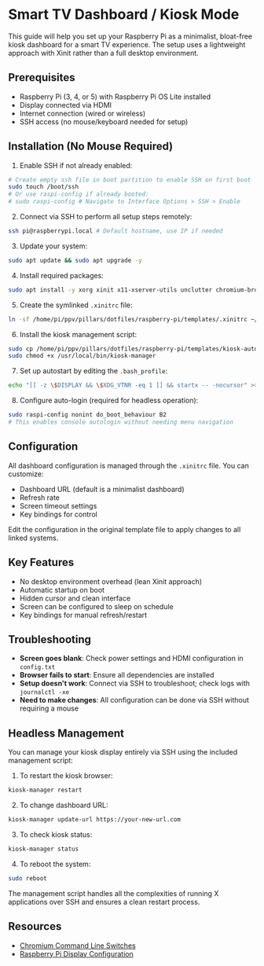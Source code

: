 # Smart TV Dashboard / Kiosk Mode

This guide will help you set up your Raspberry Pi as a minimalist, bloat-free kiosk dashboard for a smart TV experience. The setup uses a lightweight approach with Xinit rather than a full desktop environment.

## Prerequisites

- Raspberry Pi (3, 4, or 5) with Raspberry Pi OS Lite installed
- Display connected via HDMI
- Internet connection (wired or wireless)
- SSH access (no mouse/keyboard needed for setup)

## Installation (No Mouse Required)

1. Enable SSH if not already enabled:
```bash
# Create empty ssh file in boot partition to enable SSH on first boot
sudo touch /boot/ssh
# Or use raspi-config if already booted:
# sudo raspi-config # Navigate to Interface Options > SSH > Enable
```

2. Connect via SSH to perform all setup steps remotely:
```bash
ssh pi@raspberrypi.local # Default hostname, use IP if needed
```

3. Update your system:
```bash
sudo apt update && sudo apt upgrade -y
```

4. Install required packages:
```bash
sudo apt install -y xorg xinit x11-xserver-utils unclutter chromium-browser
```

5. Create the symlinked `.xinitrc` file:
```bash
ln -sf /home/pi/ppv/pillars/dotfiles/raspberry-pi/templates/.xinitrc ~/.xinitrc
```

6. Install the kiosk management script:
```bash
sudo cp /home/pi/ppv/pillars/dotfiles/raspberry-pi/templates/kiosk-autostart.sh /usr/local/bin/kiosk-manager
sudo chmod +x /usr/local/bin/kiosk-manager
```

7. Set up autostart by editing the `.bash_profile`:
```bash
echo "[[ -z \$DISPLAY && \$XDG_VTNR -eq 1 ]] && startx -- -nocursor" >> ~/.bash_profile
```

8. Configure auto-login (required for headless operation):
```bash
sudo raspi-config nonint do_boot_behaviour B2
# This enables console autologin without needing menu navigation
```

## Configuration

All dashboard configuration is managed through the `.xinitrc` file. You can customize:

- Dashboard URL (default is a minimalist dashboard)
- Refresh rate
- Screen timeout settings
- Key bindings for control

Edit the configuration in the original template file to apply changes to all linked systems.

## Key Features

- No desktop environment overhead (lean Xinit approach)
- Automatic startup on boot
- Hidden cursor and clean interface
- Screen can be configured to sleep on schedule
- Key bindings for manual refresh/restart

## Troubleshooting

- **Screen goes blank**: Check power settings and HDMI configuration in `config.txt`
- **Browser fails to start**: Ensure all dependencies are installed
- **Setup doesn't work**: Connect via SSH to troubleshoot; check logs with `journalctl -xe`
- **Need to make changes**: All configuration can be done via SSH without requiring a mouse

## Headless Management

You can manage your kiosk display entirely via SSH using the included management script:

1. To restart the kiosk browser:
```bash
kiosk-manager restart
```

2. To change dashboard URL:
```bash
kiosk-manager update-url https://your-new-url.com
```

3. To check kiosk status:
```bash
kiosk-manager status
```

4. To reboot the system:
```bash
sudo reboot
```

The management script handles all the complexities of running X applications over SSH and ensures a clean restart process.

## Resources

- [Chromium Command Line Switches](https://peter.sh/experiments/chromium-command-line-switches/)
- [Raspberry Pi Display Configuration](https://www.raspberrypi.com/documentation/computers/config_txt.html#hdmi-configuration)